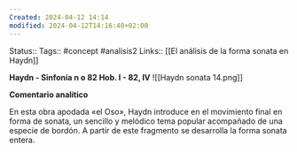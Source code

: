 ```yaml
---
Created: 2024-04-12 14:14
modified: 2024-04-12T14:16:40+02:00
---
```

Status:: 
Tags:: #concept #analisis2 
Links:: [[El análisis de la forma sonata en Haydn]]

**Haydn - Sinfonía n o 82 Hob. I - 82, IV**
![[Haydn sonata 14.png]]

**Comentario analítico**

En esta obra apodada «el Oso», Haydn introduce en el movimiento final en forma de sonata, un sencillo y melódico tema popular acompañado de una especie de bordón. A partir de este fragmento se desarrolla la forma sonata entera.